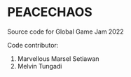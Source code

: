 # PEACECHAOS
Source code for Global Game Jam 2022

Code contributor:
1. Marvellous Marsel Setiawan
2. Melvin Tungadi
